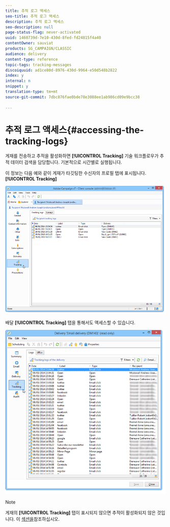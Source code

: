 ```yaml
---
title: 추적 로그 액세스
seo-title: 추적 로그 액세스
description: 추적 로그 액세스
seo-description: null
page-status-flag: never-activated
uuid: 1460739d-7e10-430d-8fed-fd24815f4a40
contentOwner: sauviat
products: SG_CAMPAIGN/CLASSIC
audience: delivery
content-type: reference
topic-tags: tracking-messages
discoiquuid: ad1ce80d-8976-430d-9964-e50d548b2822
index: y
internal: n
snippet: y
translation-type: tm+mt
source-git-commit: 7dbc876fae0bde78e3088ee1ab986cd09e9bcc38

---
```



# 추적 로그 액세스{#accessing-the-tracking-logs}

게재를 전송하고 추적을 활성화하면 **[!UICONTROL Tracking]** 기술 워크플로우가 추적 데이터 검색을 담당합니다. 기본적으로 시간별로 실행됩니다.

이 정보는 다음 예와 같이 게재가 타깃팅한 수신자의 프로필 탭에 표시됩니다. **[!UICONTROL Tracking]**

![](assets/s_ncs_user_select_tracking_tab_from_recipient.png)

배달 **[!UICONTROL Tracking]** 탭을 통해서도 액세스할 수 있습니다.

![](assets/s_ncs_user_select_tracking_tab_from_del.png)

>[!NOTE]
>
>게재의 **[!UICONTROL Tracking]** 탭이 표시되지 않으면 추적이 활성화되지 않은 것입니다. 이 [섹션을](../../delivery/using/how-to-configure-tracked-links.md)참조하십시오.
